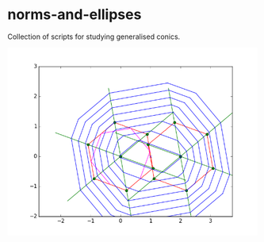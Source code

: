 # norms-and-ellipses

Collection of scripts for studying generalised conics.


![pic](https://github.com/macbuse/norms-and-ellipses/blob/master/ellipses.png)
